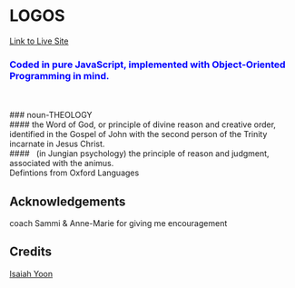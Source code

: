 # LOGOS
[Link to Live Site](http://logosword.herokuapp.com) </br>
### <span style="color:blue">Coded in pure JavaScript, implemented with Object-Oriented Programming in mind.</span> </br>
</br>
</br>
### noun-THEOLOGY </br>
#### the Word of God, or principle of divine reason and creative order, identified in the Gospel of John with the second person of the Trinity incarnate in Jesus Christ. </br>
#### &nbsp; (in Jungian psychology) the principle of reason and judgment, associated with the animus. </br>
Defintions from Oxford Languages

## Acknowledgements </br>
coach Sammi & Anne-Marie for giving me encouragement</br>
## Credits </br>
[Isaiah Yoon](https://github.com/isaiahyoon) </br>
